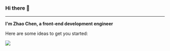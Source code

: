 ### Hi there 👋

---

**I'm Zhao Chen, a front-end development engineer**


Here are some ideas to get you started:

<!--

- 🔭 I’m currently working on ...
- 🌱 I’m currently learning ...
- 👯 I’m looking to collaborate on ...
- 🤔 I’m looking for help with ...
- 💬 Ask me about ...
- 📫 How to reach me: ...
- 😄 Pronouns: ...
- ⚡ Fun fact: ...

-->

![](https://github-readme-stats.vercel.app/api?username=zhaocchen&theme=dark)
